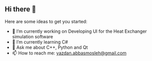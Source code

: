 ## Hi there 👋


Here are some ideas to get you started:

- 🔭 I’m currently working on Developing UI for the Heat Exchanger simulation software
- 🌱 I’m currently learning C#
- 💬 Ask me about C++, Python and Qt
- 📫 How to reach me: yazdan.abbasmosleh@gmail.com

